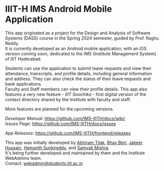 # IIIT-H IMS Android Mobile Application

This app originated as a project for the Design and Analysis of Software Systems (DASS) course in the Spring 2024 semester, guided by Prof. Raghu Reddy. \
It is currently developed as an Android mobile application, with an iOS version coming soon, dedicated to the IMS (Institute Management System) of IIIT Hyderabad.

Students can use the application to submit leave requests and view their attendance, transcripts, and profile details, including general information and address. They can also check the status of their leave requests and bank applications. \
Faculty and Staff members can view their profile details. This app also features a very new feature - _IIIT Soochika_ - first digital version of the contact directory shared by the Institute with faculty and staff.

More features are planned for the upcoming versions.

_Developer Manual_: https://github.com/IMS-IIITH/docs/wiki/ \
_Issues Page_: https://github.com/IMS-IIITH/docs/issues

_App Releases_: https://github.com/IMS-IIITH/frontend/releases

This app was initially developed by [Abhiram Tilak](https://github.com/abhiramtilakiiit), [Bhav Beri](https://github.com/bhavberi), [Jakeer Hussain](https://github.com/jakeer-hussain), [Hemanth Sunkireddy](https://github.com/hemanth-sunkireddy), and [Samyak Mishra](https://github.com/someyuck). \
It's being further developed and maintained by them and the Institute WebAdmins team. \
Contact: [webadmin@students.iiit.ac.in](mailto:webadmin@students.iiit.ac.in)
